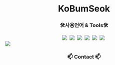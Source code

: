 <h1 align="center"> KoBumSeok</h1>

<h3 align="center">🛠사용언어 & Tools🛠</h3>
<div align="center">  
  <img src="https://img.shields.io/badge/HTML5-E34F26?style=flat-square&logo=HTML5&logoColor=white"/>&nbsp;
  <img src="https://img.shields.io/badge/CSS3-1572B6?style=flat-square&logo=CSS3&logoColor=white"/>&nbsp;
  <img src="https://img.shields.io/badge/Uipath-FA4616?style=flat-square&logo=Uipath&logoColor=white"/>&nbsp;
  <img src="https://img.shields.io/badge/GitHub-181717?style=flat-square&logo=GitHub&logoColor=white"/>&nbsp;
  <img src="https://img.shields.io/badge/javascript-F7DF1E?style=flat-square&logo=javascript&logoColor=white"/>&nbsp;
  <img src="https://img.shields.io/badge/python-3776AB?style=flat-square&logo=python&logoColor=white"/>&nbsp;  
</div>
  <img src="https://img.shields.io/badge/Java-007396?style=flat-square&logo=Java&logoColor=white"> 
<div align="center">
  
</div>

<h3 align="center">📫 Contact 📫</h3>
